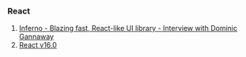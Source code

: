 ### React

1. [Inferno - Blazing fast, React-like UI library - Interview with Dominic Gannaway](https://survivejs.com/blog/inferno-interview/)
2. [React v16.0](https://deploy-preview-10824--reactjs.netlify.com/blog/2017/09/26/react-v16.0.html)

